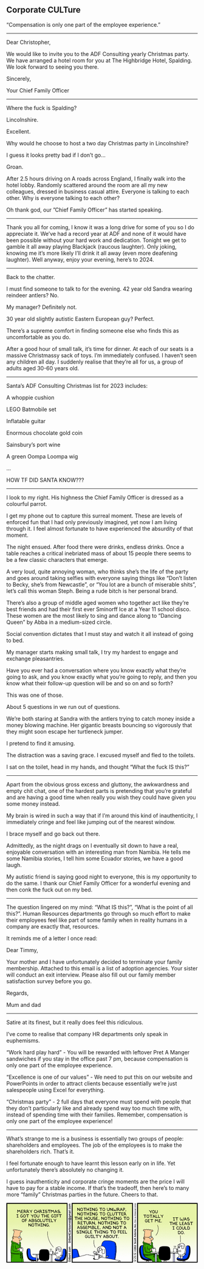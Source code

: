 ## Corporate CULTure

“Compensation is only one part of the employee experience.”

---

Dear Christopher,

We would like to invite you to the ADF Consulting yearly Christmas party. We have arranged a hotel room for you at The Highbridge Hotel, Spalding. We look forward to seeing you there.

Sincerely,

Your Chief Family Officer

---

Where the fuck is Spalding?

Lincolnshire.

Excellent.

Why would he choose to host a two day Christmas party in Lincolnshire?

I guess it looks pretty bad if I don’t go…

Groan.

After 2.5 hours driving on A roads across England, I finally walk into the hotel lobby. Randomly scattered around the room are all my new colleagues, dressed in business casual attire. Everyone is talking to each other. Why is everyone talking to each other?

Oh thank god, our ”Chief Family Officer” has started speaking.

---

Thank you all for coming, I know it was a long drive for some of you so I do appreciate it. We’ve had a record year at ADF and none of it would have been possible without your hard work and dedication. Tonight we get to gamble it all away playing Blackjack (raucous laughter). Only joking, knowing me it’s more likely I’ll drink it all away (even more deafening laughter). Well anyway, enjoy your evening, here’s to 2024.

---

Back to the chatter.

I must find someone to talk to for the evening. 42 year old Sandra wearing reindeer antlers? No.

My manager? Definitely not.

30 year old slightly autistic Eastern European guy? Perfect.

There’s a supreme comfort in finding someone else who finds this as uncomfortable as you do.

After a good hour of small talk, it’s time for dinner. At each of our seats is a massive Christmassy sack of toys. I’m immediately confused. I haven’t seen any children all day. I suddenly realise that they’re all for us, a group of adults aged 30-60 years old.

---

Santa’s ADF Consulting Christmas list for 2023 includes:

A whoppie cushion

LEGO Batmobile set

Inflatable guitar

Enormous chocolate gold coin

Sainsbury’s port wine

A green Oompa Loompa wig

...

HOW TF DID SANTA KNOW???

---

I look to my right. His highness the Chief Family Officer is dressed as a colourful parrot.

I get my phone out to capture this surreal moment. These are levels of enforced fun that I had only previously imagined, yet now I am living through it. I feel almost fortunate to have experienced the absurdity of that moment.

The night ensued. After food there were drinks, endless drinks. Once a table reaches a critical inebriated mass of about 15 people there seems to be a few classic characters that emerge.

A very loud, quite annoying woman, who thinks she’s the life of the party and goes around taking selfies with everyone saying things like “Don’t listen to Becky, she’s from Newcastle”, or “You lot are a bunch of miserable shits”, let’s call this woman Steph. Being a rude bitch is her personal brand.

There’s also a group of middle aged women who together act like they’re best friends and had their first ever Sminorff Ice at a Year 11 school disco. These women are the most likely to sing and dance along to “Dancing Queen” by Abba in a medium-sized circle.

Social convention dictates that I must stay and watch it all instead of going to bed.

My manager starts making small talk, I try my hardest to engage and exchange pleasantries.

Have you ever had a conversation where you know exactly what they’re going to ask, and you know exactly what you’re going to reply, and then you know what their follow-up question will be and so on and so forth?

This was one of those.

About 5 questions in we run out of questions.

We’re both staring at Sandra with the antlers trying to catch money inside a money blowing machine. Her gigantic breasts bouncing so vigorously that they might soon escape her turtleneck jumper.

I pretend to find it amusing.

The distraction was a saving grace. I excused myself and fled to the toilets.

I sat on the toilet, head in my hands, and thought “What the fuck IS this?”

---

Apart from the obvious gross excess and gluttony, the awkwardness and empty chit chat, one of the hardest parts is pretending that you’re grateful and are having a good time when really you wish they could have given you some money instead.

My brain is wired in such a way that if I’m around this kind of inauthenticity, I immediately cringe and feel like jumping out of the nearest window.

I brace myself and go back out there.

Admittedly, as the night drags on I eventually sit down to have a real, enjoyable conversation with an interesting man from Namibia. He tells me some Namibia stories, I tell him some Ecuador stories, we have a good laugh.

My autistic friend is saying good night to everyone, this is my opportunity to do the same. I thank our Chief Family Officer for a wonderful evening and then conk the fuck out on my bed.

---

The question lingered on my mind: “What IS this?”, “What is the point of all this?”. Human Resources departments go through so much effort to make their employees feel like part of some family when in reality humans in a company are exactly that, resources.

It reminds me of a letter I once read:

Dear Timmy,

Your mother and I have unfortunately decided to terminate your family membership. Attached to this email is a list of adoption agencies. Your sister will conduct an exit interview. Please also fill out our family member satisfaction survey before you go.

Regards,

Mum and dad

---

Satire at its finest, but it really does feel this ridiculous.

I’ve come to realise that company HR departments only speak in euphemisms.

“Work hard play hard” - You will be rewarded with leftover Pret A Manger sandwiches if you stay in the office past 7 pm, because compensation is only one part of the employee experience.

“Excellence is one of our values” - We need to put this on our website and PowerPoints in order to attract clients because essentially we’re just salespeople using Excel for everything.

“Christmas party” - 2 full days that everyone must spend with people that they don’t particularly like and already spend way too much time with, instead of spending time with their families. Remember, compensation is only one part of the employee experience!

---

What’s strange to me is a business is essentially two groups of people: shareholders and employees. The job of the employees is to make the shareholders rich. That’s it.

I feel fortunate enough to have learnt this lesson early on in life. Yet unfortunately there’s absolutely no changing it.

I guess inauthenticity and corporate cringe moments are the price I will have to pay for a stable income. If that’s the tradeoff, then here’s to many more “family” Christmas parties in the future. Cheers to that.

![image](gilbertchristmas.jpg)

